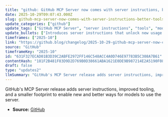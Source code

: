 ```yaml
---
title: "github: GitHub MCP Server now comes with server instructions, better tools, and more"
date: 2025-10-29T09:07:43.000Z
slug: github-mcp-server-now-comes-with-server-instructions-better-tools-and-more
update_categories: ["github"]
update_tags: ["GitHub MCP Server", "server instructions", "tools", "models", "footprint", "changelog", "GitHub Blog", "2025-10-29"]
update_bullets: ["Introduces server instructions that unlock new usage patterns and capabilities for models.", "Provides better tools to work with the MCP Server (details in the full changelog).", "Continues to reduce the server's footprint for more efficient deployment and operation.", "Part of a GitHub Blog changelog update describing enhancements and additional improvements."]
timeframes: ["2025-10"]
link: "https://github.blog/changelog/2025-10-29-github-mcp-server-now-comes-with-server-instructions-better-tools-and-more"
source: "GitHub"
timeframeKey: "2025-10"
id: "631F327ECAD01B3D39C2ABFE2972FF146C548ACC4A0D746E97783B5C308A7B61"
contentHash: "181F2B481F83D9D2D769B0D38661ABA1621E0DE9B987214E2A5190F0804C3B2F"
draft: false
type: "updates2"
llmSummary: "GitHub's MCP Server release adds server instructions, improved tooling, and a smaller footprint to enable new and better ways for models to use the server."
---
```


GitHub's MCP Server release adds server instructions, improved tooling, and a smaller footprint to enable new and better ways for models to use the server.

- **Source:** [GitHub](https://github.blog/changelog/2025-10-29-github-mcp-server-now-comes-with-server-instructions-better-tools-and-more)

